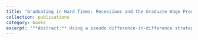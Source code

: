 ```yaml
---
title: "Graduating in Hard Times: Recessions and the Graduate Wage Premium"
collection: publications
category: books
excerpt: "**Abstract:** Using a pseudo difference-in-difference strategy, we explore the within-cohort effects of recessions by exploiting the erosion of the graduate premium – with Jessica Botros"
---
```

